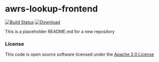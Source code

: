 # awrs-lookup-frontend

[![Build Status](https://travis-ci.org/hmrc/awrs-lookup-frontend.svg)](https://travis-ci.org/hmrc/awrs-lookup-frontend) [ ![Download](https://api.bintray.com/packages/hmrc/releases/awrs-lookup-frontend/images/download.svg) ](https://bintray.com/hmrc/releases/awrs-lookup-frontend/_latestVersion)

This is a placeholder README.md for a new repository



### License

This code is open source software licensed under the [Apache 2.0 License]("http://www.apache.org/licenses/LICENSE-2.0.html")